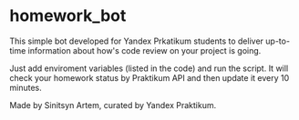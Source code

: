 # homework_bot
This simple bot developed for Yandex Prkatikum students to deliver
up-to-time information about how's code review on your project is going.

Just add enviroment variables (listed in the code) and run the script.
It will check your homework status by Praktikum API and then update 
it every 10 minutes.

Made by Sinitsyn Artem, curated by Yandex Praktikum.